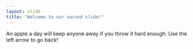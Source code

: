 ```yaml
---
layout: slide
title: "Welcome to our second slide!"
---
```

An apple a day will keep anyone away if you throw it hard enough.
Use the left arrow to go back!
